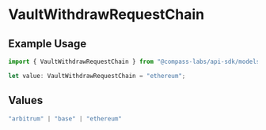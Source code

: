 # VaultWithdrawRequestChain

## Example Usage

```typescript
import { VaultWithdrawRequestChain } from "@compass-labs/api-sdk/models/components";

let value: VaultWithdrawRequestChain = "ethereum";
```

## Values

```typescript
"arbitrum" | "base" | "ethereum"
```